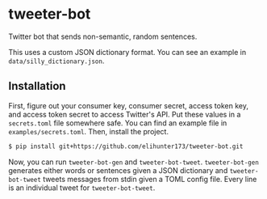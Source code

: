 # tweeter-bot

Twitter bot that sends non-semantic, random sentences.

This uses a custom JSON dictionary format. You can see an example in
`data/silly_dictionary.json`.

## Installation

First, figure out your consumer key, consumer secret, access token key, and
access token secret to access Twitter's API. Put these values in a
`secrets.toml` file somewhere safe. You can find an example file in
`examples/secrets.toml`. Then, install the project.

```sh
$ pip install git+https://github.com/elihunter173/tweeter-bot.git
```

Now, you can run `tweeter-bot-gen` and `tweeter-bot-tweet`. `tweeter-bot-gen`
generates either words or sentences given a JSON dictionary and
`tweeter-bot-tweet` tweets messages from stdin given a TOML config file. Every
line is an individual tweet for `tweeter-bot-tweet`.
